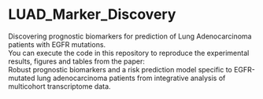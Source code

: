 # LUAD_Marker_Discovery
Discovering prognostic biomarkers for prediction of Lung Adenocarcinoma patients with EGFR mutations. <br />
You can execute the code in this repository to reproduce the experimental results, figures and tables from the paper: <br />
Robust prognostic biomarkers and a risk prediction model specific to EGFR-mutated lung adenocarcinoma patients from integrative analysis of multicohort transcriptome data.
